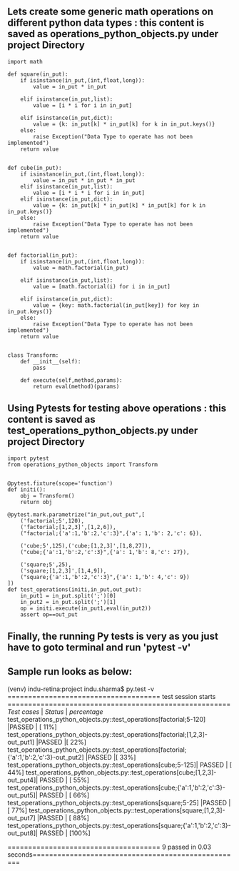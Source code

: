 ## Lets create some generic math operations on different python data types : this content is saved as operations_python_objects.py under project Directory
```
import math

def square(in_put):
    if isinstance(in_put,(int,float,long)):
        value = in_put * in_put

    elif isinstance(in_put,list):
        value = [i * i for i in in_put]

    elif isinstance(in_put,dict):
        value = {k: in_put[k] * in_put[k] for k in in_put.keys()}
    else:
        raise Exception("Data Type to operate has not been implemented")
    return value


def cube(in_put):
    if isinstance(in_put,(int,float,long)):
        value = in_put * in_put * in_put
    elif isinstance(in_put,list):
        value = [i * i * i for i in in_put]
    elif isinstance(in_put,dict):
        value = {k: in_put[k] * in_put[k] * in_put[k] for k in in_put.keys()}
    else:
        raise Exception("Data Type to operate has not been implemented")
    return value


def factorial(in_put):
    if isinstance(in_put,(int,float,long)):
        value = math.factorial(in_put)

    elif isinstance(in_put,list):
        value = [math.factorial(i) for i in in_put]

    elif isinstance(in_put,dict):
        value = {key: math.factorial(in_put[key]) for key in in_put.keys()}
    else:
        raise Exception("Data Type to operate has not been implemented")
    return value


class Transform:
    def __init__(self):
        pass

    def execute(self,method,params):
        return eval(method)(params)
```

## Using Pytests for testing above operations : this content is saved as test_operations_python_objects.py under project Directory
```
import pytest
from operations_python_objects import Transform


@pytest.fixture(scope='function')
def initi():
    obj = Transform()
    return obj

@pytest.mark.parametrize("in_put,out_put",[
    ('factorial;5',120),
    ('factorial;[1,2,3]',[1,2,6]),
    ("factorial;{'a':1,'b':2,'c':3}",{'a': 1,'b': 2,'c': 6}),

    ('cube;5',125),('cube;[1,2,3]',[1,8,27]),
    ("cube;{'a':1,'b':2,'c':3}",{'a': 1,'b': 8,'c': 27}),

    ('square;5',25),
    ('square;[1,2,3]',[1,4,9]),
    ("square;{'a':1,'b':2,'c':3}",{'a': 1,'b': 4,'c': 9})
])
def test_operations(initi,in_put,out_put):
    in_put1 = in_put.split(';')[0]
    in_put2 = in_put.split(';')[1]
    op = initi.execute(in_put1,eval(in_put2))
    assert op==out_put

```

## Finally, the running Py tests is very as you just have to goto terminal and run 'pytest -v' 
## Sample run looks as below:
(venv) indu-retina:project indu.sharma$ py.test -v         
===================================== test session starts ======================================================                                                                          
*Test cases* | *Status* | *percentage*
test_operations_python_objects.py::test_operations[factorial;5-120] |PASSED | [ 11%]
test_operations_python_objects.py::test_operations[factorial;[1,2,3]-out_put1] |PASSED |[ 22%]
test_operations_python_objects.py::test_operations[factorial;{'a':1,'b':2,'c':3}-out_put2] |PASSED  |[ 33%]
test_operations_python_objects.py::test_operations[cube;5-125]| PASSED    |     [ 44%]
test_operations_python_objects.py::test_operations[cube;[1,2,3]-out_put4]| PASSED   |  [ 55%]
test_operations_python_objects.py::test_operations[cube;{'a':1,'b':2,'c':3}-out_put5]| PASSED   |   [ 66%]
test_operations_python_objects.py::test_operations[square;5-25] |PASSED    |    [ 77%]
test_operations_python_objects.py::test_operations[square;[1,2,3]-out_put7] |PASSED  | [ 88%]
test_operations_python_objects.py::test_operations[square;{'a':1,'b':2,'c':3}-out_put8]| PASSED       | [100%]

===================================== 9 passed in 0.03 seconds===================================================
